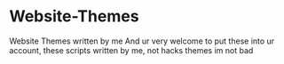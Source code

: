 # Website-Themes
Website Themes written by me
And ur very welcome to put these into ur account, these scripts written by me, not hacks themes im not bad
